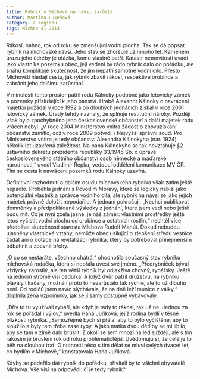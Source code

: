 ```yaml
---
title: Rybník v Míchově na návsi zarůstá
author: Martina Lukešová
category: z regionu
tags: Míchov 41-2013
---
```


Rákosí, bahno, rok od roku se zmenšující vodní plocha. Tak se dá popsat rybník na míchovské návsi. Jeho stav se zhoršuje už mnoho let. Kamenem úrazu jeho údržby je otázka, komu vlastně patří. Katastr nemovitostí uvádí jako vlastníka pozemku obec, její vedení by rádo rybník dalo do pořádku, ale snahu komplikuje skutečnost, že jim nepatří samotné vodní dílo. Přesto Míchovští hledají cestu, jak rybník zbavit rákosí, respektive orobince a zabránit jeho dalšímu zarůstání.

V minulosti tento prostor patřil rodu Kálnoky podobně jako letovický zámek a pozemky příslušející k jeho panství. Hrabě Alexandr Kálnoky o navrácení majetku požádal v roce 1992 a po dlouhých jednáních získal v roce 2001 letovický zámek. Úřady tehdy naznaly, že splňuje restituční nároky. Později však bylo zpochybněno jeho československé občanství a další majetek rodu vrácen nebyl. „V roce 2004 Ministerstvo vnitra žádost o znovuzískání občanství zamítlo, což v roce 2009 potvrdil i Nejvyšší správní soud. Pro Ministerstvo vnitra je tedy občanství Alexandra Kálnokyho (nar. 1924) několik let uzavřená záležitost. Na pana Kálnokyho se tak nevztahuje §2 ústavního dekretu prezidenta republiky 33/1945 Sb. o úpravě československého státního občanství osob německé a maďarské národnosti,“ uvedl Vladimír Řepka, vedoucí oddělení komunikace MV ČR. Tím se cesta k navrácení pozemků rodu Kálnoky uzavírá.

Definitivní rozhodnutí o dalším osudu míchovského rybníka však zatím ještě nepadlo. Proběhla jednání s Povodím Moravy, které se logicky nabízí jako potenciální vlastník a správce vodního díla, ale rybník na návsi se jako jejich majetek právně doložit nepodařilo. A jednání pokračují. „Nechci publikovat domněnky a předpokládané výsledky z jednání, které jsem vedl nebo ještě budu mít. Co je nyní zcela jasné, je náš záměr: vlastními prostředky ještě letos vyčistit vodní plochu od orobince a ostatních rostlin,“ nechtěl více předbíhat skutečnosti starosta Míchova Rudolf Mahút. Dokud nebudou ujasněny vlastnické vztahy, nemůže obec usilující o zlepšení středu vesnice žádat ani o dotace na revitalizaci rybníka, který by potřeboval přinejmenším odbahnit a zpevnit břehy.

„O co se nestaráte, všechno chátrá,“ ohodnotila současný stav rybníku míchovská rodačka, která si nepřála uvést své jméno. „Předrybníček býval vždycky zarostlý, ale ten větší rybník byl odjakživa chovný, rybářský. Ještě na jednom stromě visí cedulka. A když dvůr patřil družstvu, na rybníku plavaly i kačeny, možná i proto to nezarůstalo tak rychle, ale to už dlouho není. Od rodičů jsem navíc slýchávala, že na dně leží munice z války,“ doplnila žena vzpomínky, jak se jí samy postupně vybavovaly.

„Dřív to tu využívali rybáři, ale když je tady to rákosí, tak už ne. Jednou za rok se pořádal i výlov,“ uvedla Hana Juříková, jejíž rodina bydlí v těsné blízkosti rybníka. „Samozřejmě bych si přála, aby to bylo vyčištěné, aby to sloužilo a byly tam třeba zase ryby. A jako matka dvou dětí by se mi líbilo, aby se tam v zimě dalo bruslit. Z okolí se sem mnozí na led sjíždějí, ale s tím rákosím je bruslení rok od roku problematičtější. Uvědomuju si, že celé je to běh na dlouhou trať. O nutnosti něco s tím dělat se mluví celých dvacet let, co bydlím v Míchově,“ konstatovala Hana Juříková.

Kdyby se podařilo dát rybník do pořádku, přivítali by to všichni obyvatelé Míchova. Vše visí na odpovědi: čí je tedy rybník?